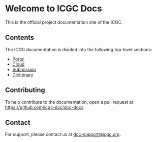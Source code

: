 # Welcome to ICGC Docs

This is the official project documentation site of the ICGC.

## Contents

The ICGC documentation is divided into the following top-level sections:

* [Portal](portal/about.md)
* [Cloud](cloud/about.md)
* [Submission](submission/about.md)
* [Dictionary](dictionary/about.md)

## Contributing

To help contribute to the documentation, open a pull request at <a href="https://github.com/icgc-dcc/dcc-docs"><i class="fa fa-github"></i> https://github.com/icgc-dcc/dcc-docs</a>.

## Contact

For support, please contact us at [dcc-support@icgc.org](mailto:dcc-support@icgc.org).
